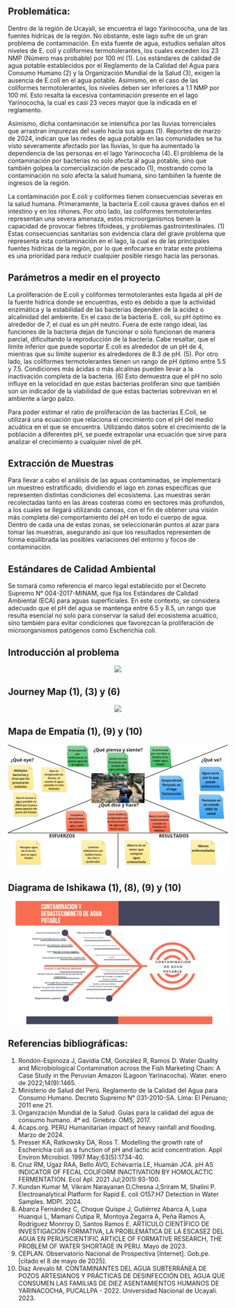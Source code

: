 ## Problemática:
Dentro de la región de Ucayali, se encuentra el lago Yarinococha, una de las fuentes hidrícas de la región. No obstante, este lago sufre de un gran problema de contaminación. En esta fuente de agua, estudios señalan altos niveles de E. coli y coliformes termotolerantes, los cuales exceden los 23 NMP (Número mas probable) por 100 ml (1). Los estándares de calidad de agua potable establecidos por el Reglamento de la Calidad del Agua para Consumo Humano (2) y la Organización Mundial de la Salud (3), exigen la ausencia de E.coli en el agua potable. Asimismo, en el caso de las coliformes termotolerantes, los niveles deben ser inferiores a 1.1 NMP por 100 ml. Esto resalta la excesiva contaminación presente en el lago Yarinococha, la cual es casi 23 veces mayor que la indicada en el reglamento.

Asimismo, dicha contaminación se intensifica por las lluvias torrenciales que arrastran impurezas del suelo hacia sus aguas (1).  Reportes de marzo de 2024, indican que las redes de agua potable en las comunidades se ha visto severamente afectado por las lluvias, lo que ha aumentado la dependencia de las personas en el lago Yarinococha (4). El problema de la contaminación por bacterias no solo afecta al agua potable, sino que también golpea la comercialización de pescado (1), mostrando como la contaminación no solo afecta la salud humana, sino tambiñen la fuente de ingresos de la región.

La contaminación por E.coli y coliformes tienen consecuencias severas en la salud humana. Primeramente, la bacteria E.coli causa graves daños en el intestino y en los riñones. Por otro lado, las coliformes termotolerantes representan una severa amenaza, estos microorganismos tienen la capacidad de provocar fiebres tifoideas, y problemas gastrointestinales. (1) Estas consecuencias sanitarias son evidencia clara del grave problema que representa esta contaminación en el lago, la cual es de las principales fuentes hidrícas de la región, por lo que enfocarse en tratar este problema es una prioridad para reducir cualquier posible riesgo hacia las personas. 


## Parámetros a medir en el proyecto
La proliferación de E.coli y coliformes termotolerantes esta ligada al pH de la fuente hidríca donde se encuentras, esto es debido a que la actividad enzimática y la estabilidad de las bacterias dependen de la acidez o alcalinidad del ambiente. En el caso de la bacteria E. coli, su pH òptimo es alrededor de 7, el cual es un pH neutro. Fuera de este rango ideal, las funciones de la bacteria dejan de funcionar o solo funcionan de manera parcial, dificultando la reproducción de la bacteria. Cabe resaltar, que el límite inferior que puede soportar E.coli es alrededor de un pH de 4, mientras que su límite superior es alrededores de 8.3 de pH. (5). Por otro lado, las coliformes termotolerantes tienen un rango de pH óptimo entre 5.5 y 7.5. Condiciones más ácidas o más alcalinas pueden llevar a la inactivación completa de la bacteria. (6) Esto demuestra que el pH no solo influye en la velocidad en que estas bacterias proliferan sino que también son un indicador de la viabilidad de que estas bacterias sobrevivan en el ambiente a largo palzo. 

Para poder estimar el ratio de proliferación de las bacterias E.Coli, se utilizará una ecuación que relaciona el crecimiento con el pH del medio acuática en el que se encuentra. Utilizando datos sobre el crecimiento de la población a diferentes pH, se puede extrapolar una ecuación que sirve para analizar el crecimiento a cualquier nivel de pH. 



## Extracción de Muestras
Para llevar a cabo el análisis de las aguas contaminadas, se implementará un muestreo estratificado, dividiendo el lago en zonas específicas que representen distintas condiciones del ecosistema. Las muestras serán recolectadas tanto en las áreas costeras como en sectores más profundos, a los cuales se llegará utilizando canoas, con el fin de obtener una visión más completa del comportamiento del pH en todo el cuerpo de agua. Dentro de cada una de estas zonas, se seleccionarán puntos al azar para tomar las muestras, asegurando así que los resultados representen de forma equilibrada las posibles variaciones del entorno y focos de contaminación.

## Estándares de Calidad Ambiental
Se tomará como referencia el marco legal establecido por el Decreto Supremo N° 004-2017-MINAM, que fija los Estándares de Calidad Ambiental (ECA) para aguas superficiales. En este contexto, se considera adecuado que el pH del agua se mantenga entre 6.5 y 8.5, un rango que resulta esencial no solo para conservar la salud del ecosistema acuático, sino también para evitar condiciones que favorezcan la proliferación de microorganismos patógenos como Escherichia coli.

## Introducción al problema
<p align= "center">
  <img src="https://github.com/aquinoestoyxd/FD-Grupo2/blob/main/Im%C3%A1genes/Mapa%201.PNG"/>
</p>

## Journey Map (1), (3) y (6)
<p align= "center">
  <img src="https://github.com/aquinoestoyxd/FD-Grupo2/blob/main/Im%C3%A1genes/Journey%20Map.PNG"/>
</p>

## Mapa de Empatía (1), (9) y (10)
<p align= "center">
  <img src="https://github.com/aquinoestoyxd/FD-Grupo2/blob/main/Im%C3%A1genes/Mapa%20de%20Empat%C3%ADa.PNG"/>
</p>

## Diagrama de Ishikawa (1), (8), (9) y (10)
<p align= "center">
  <img src="https://github.com/aquinoestoyxd/FD-Grupo2/blob/main/Im%C3%A1genes/Ishikawa.PNG"/>
</p>

## Referencias bibliográficas:
1. Rondón-Espinoza J, Gavidia CM, González R, Ramos D. Water Quality and Microbiological Contamination across the Fish Marketing Chain: A Case Study in the Peruvian Amazon (Lagoon Yarinacocha). Water. enero de 2022;14(9):1465.
2. Ministerio de Salud del Perú. Reglamento de la Calidad del Agua para Consumo Humano. Decreto Supremo N° 031-2010-SA. Lima: El Peruano; 2011 ene 21.
3. Organización Mundial de la Salud. Guías para la calidad del agua de consumo humano. 4ª ed. Ginebra: OMS; 2017.
4. Acaps.org. PERU Humanitarian impact of heavy rainfall and flooding. Marzo de 2024.
5. Presser KA, Ratkowsky DA, Ross T. Modelling the growth rate of Escherichia coli as a function of pH and lactic acid concentration. Appl Environ Microbiol. 1997 May;63(5):1734-40.
6. Cruz RM, Ugaz RAA, Bello AVO, Echevarría LE, Huamán JCA. pH AS INDICATOR OF FECAL COLIFORM INACTIVATION BY HOMOLACTIC FERMENTATION. Ecol Apl. 2021 Jul;20(1):93-100.
7. Kundan Kumar M, Vikram Narayanan D,Chesna J,Sriram M, Shalini P. Electroanalytical Platform for Rapid E. coli O157:H7 Detection in Water Samples. MDPI. 2024.
8. Abarca Fernández C, Choque Quispe J, Gutiérrez Abarca A, Lupa Huanqui L, Mamani Cutipa R, Montoya Zegarra A, Peña Ramos A, Rodriguez Monrroy D, Santos Ramos E. ARTÍCULO CIENTÍFICO DE INVESTIGACIÓN FORMATIVA, LA PROBLEMÁTICA DE LA ESCASEZ DEL AGUA EN PERÚ/SCIENTIFIC ARTICLE OF FORMATIVE RESEARCH, THE PROBLEM OF WATER SHORTAGE IN PERU. Mayo de 2023.
9. CEPLAN. Observatorio Nacional de Prospectiva [Internet]. Gob.pe. [citado el 8 de mayo de 2025].
10. Díaz Arevalo M. CONTAMINANTES DEL AGUA SUBTERRÁNEA DE POZOS ARTESIANOS Y PRÁCTICAS DE DESINFECCIÓN DEL AGUA QUE CONSUMEN LAS FAMILIAS DE DIEZ ASENTAMIENTOS HUMANOS DE YARINACOCHA, PUCALLPA - 2022. Universidad Nacional de Ucayali. 2023.

